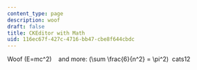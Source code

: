 ```yaml
---
content_type: page
description: woof
draft: false
title: CKEditor with Math
uid: 116ec67f-427c-4716-bb47-cbe8f644cbdc
---
```

Woof \(E=mc^2\)    and more: \(\\sum \\frac{6}{n^2} = \\pi^2\)  cats12